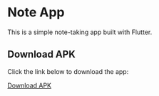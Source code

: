 # Note App

This is a simple note-taking app built with Flutter.

## Download APK

Click the link below to download the app:

[Download APK](https://github.com/FatimaDevm/Note-App/releases/download/v1.0.0/app-release.apk)
